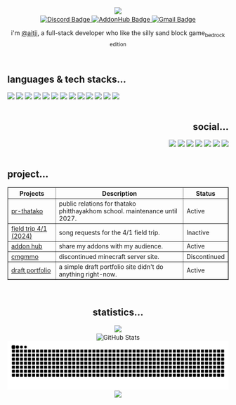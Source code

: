 <div align="center">
  <picture>
    <img src="https://capsule-render.vercel.app/api?type=waving&height=350&color=gradient&customColorList=0,5,9,10,16,27,29&text=@aitji&reversal=false&section=header&textBg=false&desc=hello%20i'm%20aitji%2C%20a%20full-stack%20software%20developer&descSize=25&fontAlignY=40&descAlignY=58">
  </picture>
</div>

<div align="center">
  <!-- Discord Badge -->
  <a href="https://discord.gg/NVYrkFWrQh">
    <picture>
      <!-- <source
        media="(prefers-color-scheme: dark)"
        srcset="https://img.shields.io/discord/1112527603698511942.svg?style=flat&label=@aitji&logo=discord&logoColor=ffffff&color=2c0101&labelColor=571f1f">
      <source
        media="(prefers-color-scheme: light)"
        srcset="https://img.shields.io/discord/1112527603698511942.svg?style=flat&label=@aitji&logo=discord&logoColor=610761&color=800080&labelColor=ffffff"> -->
      <img
        alt="Discord Badge"
        src="https://img.shields.io/discord/1112527603698511942.svg?style=flat&label=@aitji&logo=discord&logoColor=ffffff&color=2c0101&labelColor=571f1f">
    </picture>
  </a>

  <!-- Addonhub Badge -->
  <a href="https://aitji.is-a.dev">
    <picture>
      <!-- <source
        media="(prefers-color-scheme: dark)"
        srcset="https://img.shields.io/badge/addonhub.online-2c0101?style=flat&label=Host&logo=website&logoColor=ffffff&color=2c0101&labelColor=571f1f">
      <source
        media="(prefers-color-scheme: light)"
        srcset="https://img.shields.io/badge/addonhub.online-2c0101?style=flat&label=Host&logo=website&logoColor=610761&color=800080&labelColor=ffffff"> -->
      <img
        alt="AddonHub Badge"
        src="https://img.shields.io/badge/addonhub.online-2c0101?style=flat&label=Host&logo=website&logoColor=ffffff&color=2c0101&labelColor=571f1f">
    </picture>
  </a>

  <!-- Gmail Badge -->
  <a href="mailto:aitji@duck.com">
    <picture>
      <!-- <source
        media="(prefers-color-scheme: dark)"
        srcset="https://img.shields.io/badge/aitji@duck.com-2c0101?style=flat&label=Gmail&logo=gmail&logoColor=ffffff&color=2c0101&labelColor=571f1f">
      <source
        media="(prefers-color-scheme: light)"
        srcset="https://img.shields.io/badge/aitji@duck.com-4c89f0?style=flat&label=Gmail&logo=gmail&logoColor=610761&color=800080&labelColor=ffffff"> -->
      <img
        alt="Gmail Badge"
        src="https://img.shields.io/badge/aitji@duck.com-2c0101?style=flat&label=Gmail&logo=gmail&logoColor=ffffff&color=2c0101&labelColor=571f1f">
    </picture>
  </a>
</div>

<div align="center">
  <p>i'm <a href="https://aitji.is-a.dev">@aitji</a>, a full-stack developer who like the silly sand block game<sub>bedrock edition</sub></p>
</div>

<br>

<div align="left">
  <h2>languages & tech stacks...</h2>
  <div>
    <a href="#"><img src="https://img.shields.io/badge/html-%23E34F26.svg?style=flat&logo=html5&logoColor=white"></a>
    <a href="#"><img src="https://img.shields.io/badge/css-%231572B6.svg?style=flat&logo=css3&logoColor=white"></a>
    <a href="#"><img src="https://img.shields.io/badge/bootstrap-%23563D7C.svg?style=flat&logo=bootstrap&logoColor=white"></a>
    <a href="#"><img src="https://img.shields.io/badge/javaScript-%23323330.svg?style=flat&logo=javascript&logoColor=%23F7DF1E"></a>
    <a href="#"><img src="https://img.shields.io/badge/typeScript-%23007ACC.svg?style=flat&logo=typescript&logoColor=white"></a>
    <a href="#"><img src="https://img.shields.io/badge/python-3670A0?style=flat&logo=python&logoColor=ffdd54"></a>
    <a href="#"><img src="https://img.shields.io/badge/PHP-%23777BB4.svg?style=flat&logo=php&logoColor=white"></a>
    <a href="#"><img src="https://img.shields.io/badge/node.js-6DA55F?style=flat&logo=node.js&logoColor=white"></a>
    <a href="#"><img src="https://img.shields.io/badge/markdown-%23000000.svg?style=flat&logo=markdown&logoColor=white"></a>
    <a href="#"><img src="https://img.shields.io/badge/powerShell-%235391FE.svg?style=flat&logo=powershell&logoColor=white"></a>
    <a href="#"><img src="https://img.shields.io/badge/bash-%23121011.svg?style=flat&logo=gnu-bash&logoColor=white"></a>
    <a href="#"><img src="https://img.shields.io/badge/github-%23121011.svg?style=flat&logo=github&logoColor=white"></a>
    <a href="#"><img src="https://custom-icon-badges.demolab.com/badge/visual%20studio%20code-0078d7.svg?logo=vsc&logoColor=white"></a>
  </div>
</div>

<br>

<div align="right">
  <h2>social...</h2>
  <a href="https://www.youtube.com/@aitji."><img src="https://img.shields.io/badge/youTube-%23e8273d.svg?style=flat&logo=youtube&logoColor=white"></a>
  <a href="https://discord.com/users/660742557009051659"><img src="https://img.shields.io/badge/discord-%237289DA.svg?style=flat&logo=discord&logoColor=white"></a>
  <a href="https://github.com/aitji"><img src="https://img.shields.io/badge/github-%23121011.svg?style=flat&logo=github&logoColor=white"></a>
  <a href="https://www.linkedin.com/in/aitji/"><img src="https://custom-icon-badges.demolab.com/badge/linkedin-0A66C2?logo=linkedin-white&logoColor=fff"></a>
  <a href="https://twitch.tv/aitji"><img src="https://img.shields.io/badge/twitch-%239146FF.svg?logo=Twitch&logoColor=white"></a>
  <a href="https://x.com/aitji_"><img src="https://img.shields.io/badge/X-%23000000.svg?logo=X&logoColor=white"></a>
  <a href="https://www.reddit.com/user/aitji"><img src="https://img.shields.io/badge/reddit-%23FF4500.svg?logo=reddit&logoColor=white"></a>
</div>

<br>

<div align="left">
  <h2>project...</h2>
  <table border="1" cellpadding="8" cellspacing="0" style="border-collapse: collapse;">
    <thead>
      <tr>
        <th>Projects</th>
        <th>Description</th>
        <th>Status</th>
      </tr>
    </thead>
    <tbody>
      <tr>
        <td><a href="https://tpform.vercel.app/">pr-thatako</a></td>
        <td>public relations for thatako phitthayakhom school. maintenance until 2027.</td>
        <td>Active</td>
      </tr>
      <tr>
        <td><a href="#">field trip 4/1 (2024)</a></td>
        <td>song requests for the 4/1 field trip.</td>
        <td>Inactive</td>
      </tr>
      <tr>
        <td><a href="https://aitji.is-a.dev/">addon hub</a></td>
        <td>share my addons with my audience.</td>
        <td>Active</td>
      </tr>
      <tr>
        <td><a href="https://cmgmmo.vercel.app/">cmgmmo</a></td>
        <td>discontinued minecraft server site.</td>
        <td>Discontinued</td>
      </tr>
      <tr>
        <td><a href="https://aitji.is-a.dev/aitji">draft portfolio</a></td>
        <td>a simple draft portfolio site didn't do anything right-now.</td>
        <td>Active</td>
      </tr>
    </tbody>
  </table>
</div>

<br>

<div align="center">
  <h2>statistics...</h2>
  <img src="https://count.getloli.com/@aitji?name=aitji&theme=rule34&padding=7&offset=0&align=center&scale=1.5&pixelated=1&darkmode=auto"><br> <!-- o.O nothing to see here -->
  <div>
    <picture>
      <source
      media="(prefers-color-scheme: dark)"
      srcset="https://github-readme-stats.vercel.app/api?username=aitji&show_icons=true&theme=dark&hide_border=true">
      <source
      media="(prefers-color-scheme: light)"
      srcset="https://github-readme-stats.vercel.app/api?username=aitji&show_icons=true&theme=default&hide_border=true">
      <img
      alt="GitHub Stats"
      src="https://github-readme-stats.vercel.app/api?username=aitji&show_icons=true&theme=default&hide_border=true">
    </picture>
  </div>
</div>

<picture>
  <source media="(prefers-color-scheme: dark)" srcset="https://raw.githubusercontent.com/aitji/aitji/output/github-snake-dark.svg" />
  <source media="(prefers-color-scheme: light)" srcset="https://raw.githubusercontent.com/aitji/aitji/output/github-snake.svg" />
  <img alt="github-snake" src="https://raw.githubusercontent.com/aitji/aitji/output/github-snake.svg" />
</picture>

<br>

<div align="center">
  <picture>
    <img src="https://capsule-render.vercel.app/api?type=waving&height=150&color=gradient&customColorList=29,27,16,10,9,5,0&text=%20&reversal=true&section=footer&textBg=false&desc=if%20interesting%20to%20work%20with%20please%20contact%20on%20email%20or%20discord&descSize=25&fontAlignY=40&descAlignY=78">
  </picture>
</div>
